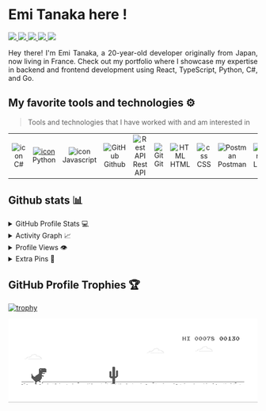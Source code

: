# Emi Tanaka here !

<a href="https://www.instagram.com/theupsilongirl/">
<img src="https://img.shields.io/badge/Instagram-%23E4405F.svg?style=for-the-badge&logo=Instagram&logoColor=white">
</a>
<a href="https://www.discord.com/users/1227221670658441288">
<img src="https://img.shields.io/badge/Discord-%7289da.svg?style=for-the-badge&logo=Discord&logoColor=white&color=7289da">
</a>
<a href="https://www.linkedin.com/in/emi-tanaka1/">
<img src="https://img.shields.io/badge/Linkedin-%231DA1F2.svg?style=for-the-badge&logo=Linkedin&logoColor=white">
</a>
<a href="https://t.me/theupsilongirl/">
<img src="https://img.shields.io/badge/telegram-2CA5E0?style=for-the-badge&logo=telegram&logoColor=white">
</a>
<a href="https://gitlab.com/theupsilongirl">
<img src="https://img.shields.io/badge/gitlab-330F63?style=for-the-badge&logo=gitlab&logoColor=white">
</a>

</div>
<p></p>
<p align="justify">
Hey there! I'm Emi Tanaka, a 20-year-old developer originally from Japan, now living in France. Check out my portfolio where I showcase my expertise in backend and frontend development using React, TypeScript, Python, C#, and Go.

</p>

## My favorite tools and technologies ⚙️

> Tools and technologies that I have worked with and am interested in

<table>
  <tr>
    <td align="center" width="96">
        <img src="https://techstack-generator.vercel.app/csharp-icon.svg" alt="icon" width="65" height="65" />
      <br>C#
    </td>
    <td align="center" width="96">
      <a href="#macropower-tech">
        <img src="https://techstack-generator.vercel.app/python-icon.svg" alt="icon" width="65" height="65" />
      </a>
      <br>Python
    </td>
    <td align="center" width="96">
        <img src="https://techstack-generator.vercel.app/js-icon.svg" alt="icon" width="65" height="65" />
      <br>Javascript
    </td>
       <td align="center" width="96">
        <img src="https://techstack-generator.vercel.app/github-icon.svg" width="65" height="65" alt="GitHub" />
      <br>Github
    </td>
          <td align="center" width="96">
        <img src="https://techstack-generator.vercel.app/restapi-icon.svg" width="65" height="65" alt="Rest API" />
      <br>Rest API
    </td>
    <td align="center" width="96">
        <img src="https://skillicons.dev/icons?i=git" width="48" height="48" alt="Git" />
      <br>Git
    </td>
    <td align="center"  width="96">
        <img src="https://skillicons.dev/icons?i=html" width="48" height="48" alt="HTML" />
      <br>HTML
    </td>
    <td align="center" width="96">
        <img src="https://skillicons.dev/icons?i=css" width="48" height="48" alt="css" />
      <br>CSS
    </td>
        <td align="center" width="96">
        <img src="https://skillicons.dev/icons?i=postman" width="48" height="48" alt="Postman" />
      <br>Postman
    </td>
            <td align="center" width="96">
        <img src="https://skillicons.dev/icons?i=linux" width="48" height="48" alt="Linux" />
      <br>Linux
    </td>
  </tr>
 <tr>
 </tr>
</table>

## Github stats 📊

<details>
  <summary>GitHub Profile Stats 💻</summary>
  <br/>
    <img alt="rzashakeri's Github Stats" src="https://github-readme-stats.vercel.app/api/?username=theupsilongirl&show_icons=true&count_private=true&theme=default&hide_border=true&bg_color=fff&title_color=00E676&icon_color=00E676" height="192px"/>
  <img alt="rzashakeri's Top Languages" src="https://github-readme-stats.vercel.app/api/top-langs/?username=theupsilongirl&langs_count=8&layout=compact&theme=default&hide_border=true&bg_color=fff&title_color=000&icon_color=000&hide=Jupyter%20Notebook" height="192px"/>
  <br/>
</details>

<details>
  <summary>Activity Graph 📈</summary>
  <br/>

[![Ashutosh's github activity graph](https://github-readme-activity-graph.vercel.app/graph?username=theupsilongirl&bg_color=ffffff&color=000000&line=04e61b&point=403d3d&area=true&hide_border=true)]

</details>


<details>
  <summary>Profile Views 👁️</summary>
  <br/>
  <img src="https://komarev.com/ghpvc/?username=theupsilongirl&label=PROFILE+VIEWS&style=for-the-badge&color=brightgreen">

</details>

<details>
  <summary>Extra Pins 📌</summary>
  <br/>
  <a href="https://github.com/theupsilongirl/theupsilongirl">
  <img align="center" src="https://github-readme-stats.vercel.app/api/pin/?username=theupsilongirl&repo=theupsilongirl&theme=default" />
</a>
  <br/>
  <br/>
 
  <a href="https://github.com/theupsilongirl/theupsilongirl.github.io">
  <img align="center" src="https://github-readme-stats.vercel.app/api/pin/?username=theupsilongirl&repo=theupsilongirl.github.io&theme=default" />
</a>
  <br/>
  <br/>

</details>

## GitHub Profile Trophies 🏆

[![trophy](https://github-profile-trophy.vercel.app/?username=theupsilongirl&row=1&margin-w=40)]()

<img data-target="animated-image.replacedImage" alt="dino.gif" class="AnimatedImagePlayer-animatedImage" src="https://raw.githubusercontent.com/theupsilongirl/theupsilongirl/main/dino.gif" style="display: block; opacity: 1;">
